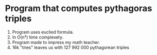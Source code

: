 # Program that computes pythagoras triples

1. Program uses euclied formula.
2. In O(n²) time complexety.
3. Program made to impress my math teacher.
4. 16k "tries" leaves us with 127 992 000 pythagorean triples
